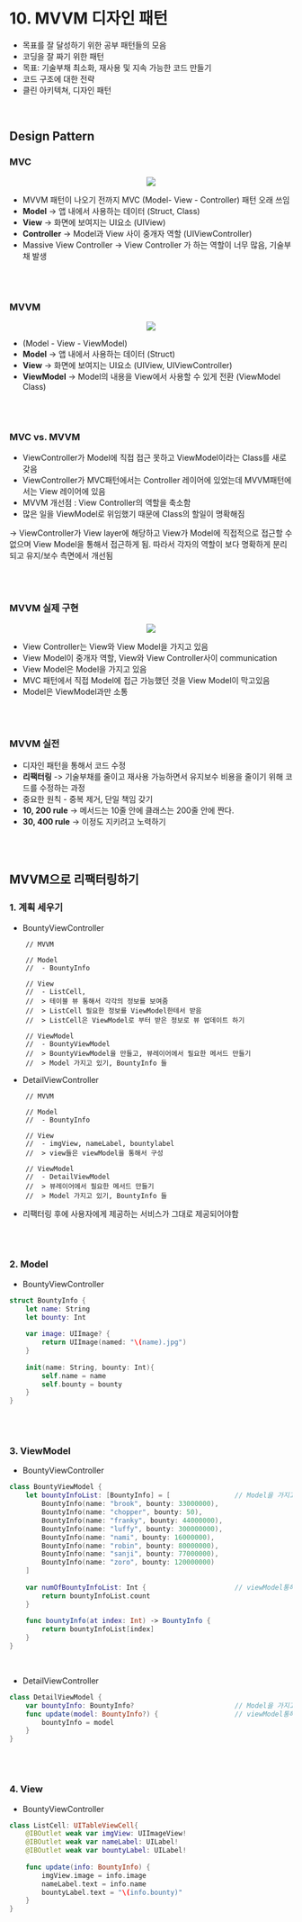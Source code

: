 # 10. MVVM 디자인 패턴

- 목표를 잘 달성하기 위한 공부 패턴들의 모음
- 코딩을 잘 짜기 위한 패턴
- 목표: 기술부채 최소화, 재사용 및 지속 가능한 코드 만들기
- 코드 구조에 대한 전략
- 클린 아키텍쳐, 디자인 패턴

<br>

## Design Pattern

### MVC

<p align="center">

<image src="Resource/mvc.png" >

</p>

- MVVM 패턴이 나오기 전까지 MVC (Model- View - Controller) 패턴 오래 쓰임
- **Model** -> 앱 내에서 사용하는 데이터 (Struct, Class)
- **View** -> 화면에 보여지는 UI요소 (UIView)
- **Controller** -> Model과 View 사이 중개자 역할 (UIViewController)
- Massive View Controller -> View Controller 가 하는 역할이 너무 많음, 기술부채 발생

<br>
<br>

### MVVM 

<p align="center">

<image src="Resource/mvvm.png" >

</p>

- (Model - View - ViewModel)
- **Model** -> 앱 내에서 사용하는 데이터 (Struct)
- **View** -> 화면에 보여지는 UI요소 (UIView, UIViewController)
- **ViewModel** -> Model의 내용을 View에서 사용할 수 있게 전환 (ViewModel Class)

<br>
<br>

### MVC vs. MVVM

- ViewController가 Model에 직접 접근 못하고 ViewModel이라는 Class를 새로 갖음
- ViewController가 MVC패턴에서는 Controller 레이어에 있었는데 MVVM패턴에서는 View 레이어에 있음
- MVVM 개선점 : View Controller의 역할을 축소함
- 많은 일을 ViewModel로 위임했기 때문에 Class의 할일이 명확해짐

-> ViewController가 View layer에 해당하고 View가 Model에 직접적으로 접근할 수 없으며 View Model을 통해서 접근하게 됨. 따라서 각자의 역할이 보다 명확하게 분리되고 유지/보수 측면에서 개선됨

<br>
<br>

### MVVM 실제 구현

<p align="center">

<image src="Resource/mvvm2.jpeg" >

</p>

- View Controller는 View와 View Model을 가지고 있음
- View Model이 중개자 역할, View와 View Controller사이 communication
- View Model은 Model을 가지고 있음
- MVC 패턴에서 직접 Model에 접근 가능했던 것을 View Model이 막고있음
- Model은 ViewModel과만 소통

<br>
<br>

### MVVM 실전

- 디자인 패턴을 통해서 코드 수정
- **리팩터링** -> 기술부채를 줄이고 재사용 가능하면서 유지보수 비용을 줄이기 위해 코드를 수정하는 과정
- 중요한 원칙 - 중복 제거, 단일 책임 갖기
- **10, 200 rule** -> 메서드는 10줄 안에 클래스는 200줄 안에 짠다.
- **30, 400 rule** -> 이정도 지키려고 노력하기

<br>
<br>

## MVVM으로 리팩터링하기

### 1. 계획 세우기
- BountyViewController
```
    // MVVM
    
    // Model
    //  - BountyInfo
    
    // View
    //  - ListCell, 
    //  > 테이블 뷰 통해서 각각의 정보를 보여줌
    //  > ListCell 필요한 정보를 ViewModel한테서 받음
    //  > ListCell은 ViewModel로 부터 받은 정보로 뷰 업데이트 하기
    
    // ViewModel
    //  - BountyViewModel
    //  > BountyViewModel을 만들고, 뷰레이어에서 필요한 메서드 만들기
    //  > Model 가지고 있기, BountyInfo 들
```


- DetailViewController

```
    // MVVM
    
    // Model
    //  - BountyInfo
    
    // View
    //  - imgView, nameLabel, bountylabel
    //  > view들은 viewModel을 통해서 구성
    
    // ViewModel
    //  - DetailViewModel
    //  > 뷰레이어에서 필요한 메서드 만들기
    //  > Model 가지고 있기, BountyInfo 들
```

- 리팩터링 후에 사용자에게 제공하는 서비스가 그대로 제공되어야함

<br>
<br>

### 2. Model

- BountyViewController
```Swift
struct BountyInfo {
    let name: String
    let bounty: Int
    
    var image: UIImage? {
        return UIImage(named: "\(name).jpg")
    }
    
    init(name: String, bounty: Int){
        self.name = name
        self.bounty = bounty
    }
}
```

<br>
<br>

### 3. ViewModel

- BountyViewController
```Swift
class BountyViewModel {
    let bountyInfoList: [BountyInfo] = [                // Model을 가지고 있음
        BountyInfo(name: "brook", bounty: 33000000),
        BountyInfo(name: "chopper", bounty: 50),
        BountyInfo(name: "franky", bounty: 44000000),
        BountyInfo(name: "luffy", bounty: 300000000),
        BountyInfo(name: "nami", bounty: 16000000),
        BountyInfo(name: "robin", bounty: 80000000),
        BountyInfo(name: "sanji", bounty: 77000000),
        BountyInfo(name: "zoro", bounty: 120000000)
    ]
    
    var numOfBountyInfoList: Int {                      // viewModel통해서만 접근 가능
        return bountyInfoList.count
    }
    
    func bountyInfo(at index: Int) -> BountyInfo {
        return bountyInfoList[index]
    }
}

```

<br>

- DetailViewController

```Swift
class DetailViewModel {
    var bountyInfo: BountyInfo?                         // Model을 가지고 있음
    func update(model: BountyInfo?) {                   // viewModel통해서만 접근 가능
        bountyInfo = model
    }
}
```

<br>
<br>

### 4. View

- BountyViewController
```Swift
class ListCell: UITableViewCell{
    @IBOutlet weak var imgView: UIImageView!
    @IBOutlet weak var nameLabel: UILabel!
    @IBOutlet weak var bountyLabel: UILabel!
    
    func update(info: BountyInfo) {
        imgView.image = info.image
        nameLabel.text = info.name
        bountyLabel.text = "\(info.bounty)"
    }
}
```
